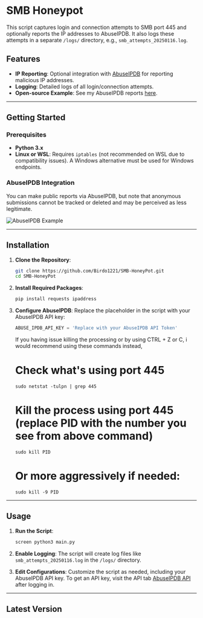 # SMB Honeypot

This script captures login and connection attempts to SMB port 445 and optionally reports the IP addresses to AbuseIPDB. It also logs these attempts in a separate `/logs/` directory, e.g., `smb_attempts_20250116.log`.

## Features
- **IP Reporting**: Optional integration with [AbuseIPDB](https://www.abuseipdb.com/) for reporting malicious IP addresses.
- **Logging**: Detailed logs of all login/connection attempts.
- **Open-source Example**: See my AbuseIPDB reports [here](https://www.abuseipdb.com/user/137416).

---

## Getting Started

### Prerequisites
- **Python 3.x**
- **Linux or WSL**: Requires `iptables` (not recommended on WSL due to compatibility issues). A Windows alternative must be used for Windows endpoints.

### AbuseIPDB Integration
You can make public reports via AbuseIPDB, but note that anonymous submissions cannot be tracked or deleted and may be perceived as less legitimate.

![AbuseIPDB Example](https://github.com/user-attachments/assets/f0cc7367-d557-4ff5-92ab-f63a73ec1f5f)

---

## Installation

1. **Clone the Repository**:
    ```bash
    git clone https://github.com/Birdo1221/SMB-HoneyPot.git
    cd SMB-HoneyPot
    ```

2. **Install Required Packages**:
    ```bash
    pip install requests ipaddress
    ```

3. **Configure AbuseIPDB**:
    Replace the placeholder in the script with your AbuseIPDB API key:
    ```python
    ABUSE_IPDB_API_KEY = 'Replace with your AbuseIPDB API Token'
    ```
    If you having issue killing the processing or by using CTRL + Z or C, i would recommend using these commands instead,
       
    # Check what's using port 445
   ```sudo netstat -tulpn | grep 445```
    
    # Kill the process using port 445 (replace PID with the number you see from above command)
    ```sudo kill PID```
    
    # Or more aggressively if needed:
    ```sudo kill -9 PID```
   
---

## Usage

1. **Run the Script**:
    ```bash
    screen python3 main.py
    ```

2. **Enable Logging**:
    The script will create log files like `smb_attempts_20250116.log` in the `/logs/` directory.

3. **Edit Configurations**:
    Customize the script as needed, including your AbuseIPDB API key. To get an API key, visit the API tab [AbuseIPDB API](https://www.abuseipdb.com/) after logging in.

---

## Latest Version
